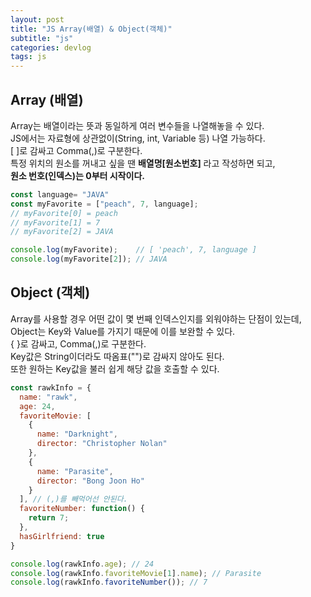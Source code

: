```yaml
---
layout: post
title: "JS Array(배열) & Object(객체)"
subtitle: "js"
categories: devlog
tags: js
---
```

## Array (배열)
Array는 배열이라는 뜻과 동일하게 여러 변수들을 나열해놓을 수 있다.   
JS에서는 자료형에 상관없이(String, int, Variable 등) 나열 가능하다.   
[ ]로 감싸고 Comma(,)로 구분한다.   
특정 위치의 원소를 꺼내고 싶을 땐 **배열명[원소번호]** 라고 작성하면 되고,   
**원소 번호(인덱스)는 0부터 시작이다.**

```js
const language= "JAVA"
const myFavorite = ["peach", 7, language];
// myFavorite[0] = peach
// myFavorite[1] = 7
// myFavorite[2] = JAVA

console.log(myFavorite);    // [ 'peach', 7, language ]
console.log(myFavorite[2]); // JAVA
```

## Object (객체)
Array를 사용할 경우 어떤 값이 몇 번째 인덱스인지를 외워야하는 단점이 있는데,   
Object는 Key와 Value를 가지기 때문에 이를 보완할 수 있다.   
{ }로 감싸고, Comma(,)로 구분한다.   
Key값은 String이더라도 따옴표("")로 감싸지 않아도 된다.   
또한 원하는 Key값을 불러 쉽게 해당 값을 호출할 수 있다.

```js
const rawkInfo = {
  name: "rawk",
  age: 24,
  favoriteMovie: [
    {
      name: "Darknight",
      director: "Christopher Nolan"
    },
    {
      name: "Parasite",
      director: "Bong Joon Ho"
    }
  ], // (,)를 빼먹어선 안된다.
  favoriteNumber: function() {
    return 7;
  },
  hasGirlfriend: true
}

console.log(rawkInfo.age); // 24
console.log(rawkInfo.favoriteMovie[1].name); // Parasite
console.log(rawkInfo.favoriteNumber()); // 7

```

